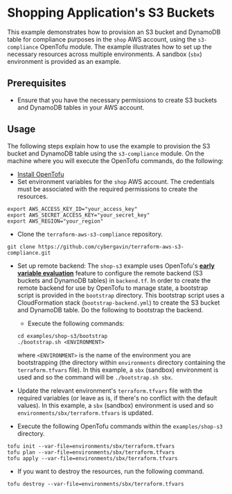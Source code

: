 # Shopping Application's S3 Buckets

This example demonstrates how to provision an S3 bucket and DynamoDB table for compliance purposes in the `shop` AWS account, using the `s3-compliance` OpenTofu module. The example illustrates how to set up the necessary resources across multiple environments. A sandbox (`sbx`) environment is provided as an example.

## Prerequisites

- Ensure that you have the necessary permissions to create S3 buckets and DynamoDB tables in your AWS account.

## Usage

The following steps explain how to use the example to provision the S3 bucket and DynamoDB table using the `s3-compliance` module. On the machine where you will execute the OpenTofu commands, do the following:
  - [Install OpenTofu](https://opentofu.org/docs/install/index.html)
  - Set environment variables for the `shop` AWS account. The credentials must be associated with the required permissions to create the resources.
  ```
  export AWS_ACCESS_KEY_ID="your_access_key"
  export AWS_SECRET_ACCESS_KEY="your_secret_key"
  export AWS_REGION="your_region"
  ```
  - Clone the `terraform-aws-s3-compliance` repository.
  ```
  git clone https://github.com/cybergavin/terraform-aws-s3-compliance.git
  ```
  - Set up remote backend: The `shop-s3` example uses OpenTofu's **[early variable evaluation](https://opentofu.org/docs/intro/whats-new/#early-variablelocals-evaluation)** feature to configure the remote backend (S3 buckets and DynamoDB tables) in `backend.tf`. In order to create the remote backend for use by OpenTofu to manage state, a bootstrap script is provided in the `bootstrap` directory. This bootstrap script uses a CloudFormation stack (`bootstrap-backend.yml`) to create the S3 bucket and DynamoDB table. Do the following to bootstrap the backend.
  
    - Execute the following commands:
    ```
    cd examples/shop-s3/bootstrap
    ./bootstrap.sh <ENVIRONMENT>
    ```
    where `<ENVIRONMENT>` is the name of the environment you are bootstrapping (the directory within `environments` directory containing the `terraform.tfvars` file). In this example, a `sbx` (sandbox) environment is used and so the command will be `./bootstrap.sh sbx`.

  - Update the relevant environment's `terraform.tfvars` file with the required variables (or leave as is, if there's no conflict with the default values). In this example, a `sbx` (sandbox) environment is used and so `environments/sbx/terraform.tfvars` is updated.

  - Execute the following OpenTofu commands within the `examples/shop-s3` directory.
  ```
  tofu init --var-file=environments/sbx/terraform.tfvars
  tofu plan --var-file=environments/sbx/terraform.tfvars
  tofu apply --var-file=environments/sbx/terraform.tfvars
  ```
  - If you want to destroy the resources, run the following command.
  ```
  tofu destroy --var-file=environments/sbx/terraform.tfvars
  ```